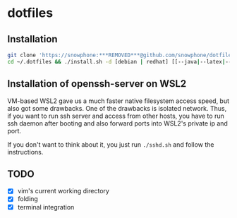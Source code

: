 # dotfiles

## Installation
~~~bash
git clone 'https://snowphone:***REMOVED***@github.com/snowphone/dotfiles' ~/.dotfiles && \
cd ~/.dotfiles && ./install.sh -d [debian | redhat] [[--java|--latex|--boost|--fun|--typescript|--rust] | [--all|-a]]
~~~

## Installation of openssh-server on WSL2
VM-based WSL2 gave us a much faster native filesystem access speed, but also got some drawbacks. One of the drawbacks is isolated network. Thus, if you want to run ssh server and access from other hosts, you  have to run ssh daemon after booting and also forward ports into WSL2's private ip and port.

If you don't want to think about it, you just run `./sshd.sh` and follow the instructions.

## TODO

- [x] vim's current working directory
- [x] folding
- [x] terminal integration
